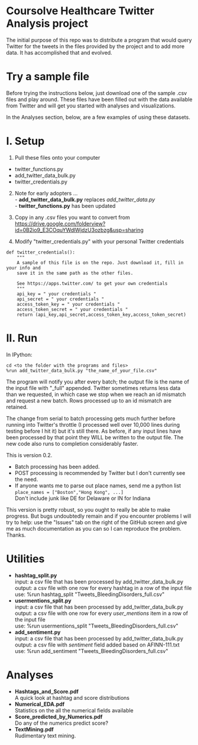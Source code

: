 Coursolve Healthcare Twitter Analysis project
===========================  

The initial purpose of this repo was to distribute a program that would query Twitter for the tweets in the files provided by the project and to add more data. It has accomplished that and evolved.

Try a sample file
=================
Before trying the instructions below, just download one of the sample .csv files and play around. These files have been filled out with the data available from Twitter and will get you started with analyses and visualizations.  

In the Analyses section, below, are a few examples of using these datasets.  

I. Setup
========
1. Pull these files onto your computer 
  - twitter_functions.py
  - add_twitter_data_bulk.py   
  - twitter_credentials.py 
  
2. Note for early adopters ...  
        - **add_twitter_data_bulk.py** replaces *add_twitter_data.py*  
        - **twitter_functions.py** has been updated  

3. Copy in any .csv files you want to convert from   
   https://drive.google.com/folderview?id=0B2io9_E3COquYWdlWjdzU3ozbzg&usp=sharing

4. Modify "twitter_credentials.py" with your personal Twitter credentials  
``` 
def twitter_credentials():  
    """
    A sample of this file is on the repo. Just download it, fill in your info and
    save it in the same path as the other files.
    
    See https://apps.twitter.com/ to get your own credentials
    """
    api_key = " your credentials "  
    api_secret = " your credentials "  
    access_token_key = " your credentials "  
    access_token_secret = " your credentials "  
    return (api_key,api_secret,access_token_key,access_token_secret)  
```

II. Run
=======

In IPython:
```
cd <to the folder with the programs and files>
%run add_twitter_data_bulk.py "the_name_of_your_file.csv"
```

The program will notify you after every batch; the output file is the name of the input file with "_full" appended. Twitter sometimes returns less data than we requested, in which case we stop when we reach an id mismatch and request a new batch. Rows processed up to an id mismatch are retained.

The change from serial to batch processing gets much further before running into Twitter's throttle (I processed well over 10,000 lines during testing before I hit it) but it's still there. As before, if any input lines have been processed by that point they WILL be written to the output file. The new code also runs to completion considerably faster.

This is version 0.2.   
- Batch processing has been added. 
- POST processing is recommended by Twitter but I don't currently see the need.
- If anyone wants me to parse out place names, send me a python list   
  `place_names = ["Boston","Hong Kong", ...]`  
  Don't include junk like DE for Delaware or IN for Indiana


This version is pretty robust, so you ought to really be able to make progress. But bugs undoubtedly remain and if you encounter problems I will try to help: use the "Issues" tab on the right of the GitHub screen and give me as much documentation as you can so I can reproduce the problem. Thanks.

Utilities
=================

- **hashtag_split.py**  
  input:  a csv file that has been processed by add_twitter_data_bulk.py  
  output: a csv file with one row for every hashtag in a row of the input file  
  use:    %run hashtag_split "Tweets_BleedingDisorders_full.csv"  
- **usermentions_split.py**  
  input:  a csv file that has been processed by add_twitter_data_bulk.py  
  output: a csv file with one row for every *user_mentions* item in a row of the input file  
  use:    %run usermentions_split "Tweets_BleedingDisorders_full.csv"  
- **add_sentiment.py**  
  input:  a csv file that has been processed by add_twitter_data_bulk.py  
  output: a csv file with *sentiment* field added based on AFINN-111.txt  
  use:    %run add_sentiment "Tweets_BleedingDisorders_full.csv"  
  
Analyses
=================  


- **Hashtags_and_Score.pdf**  
  A quick look at hashtag and score distributions    
- **Numerical_EDA.pdf**  
  Statistics on the all the numerical fields available      
- **Score_predicted_by_Numerics.pdf**  
  Do any of the numerics predict score?   
- **TextMining.pdf**  
  Rudimentary text mining.    